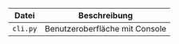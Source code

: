 | Datei              | Beschreibung                          |
|--------------------|---------------------------------------|
| `cli.py`       | Benutzeroberfläche mit Console            |